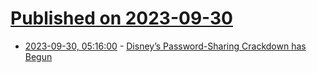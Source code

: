 # [Published on 2023-09-30](index.md)

* [2023-09-30, 05:16:00](https://soylentnews.org/article.pl?sid=23/09/30/0257227&from=rss) - [Disney’s Password-Sharing Crackdown has Begun](https://soylentnews.org/article.pl?sid=23/09/30/0257227&from=rss)
